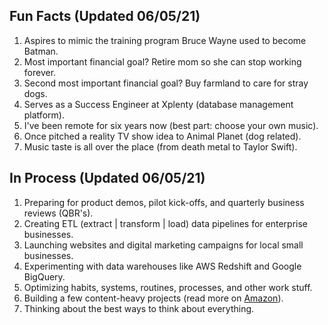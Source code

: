 ## Fun Facts (Updated 06/05/21)

1. Aspires to mimic the training program Bruce Wayne used to become Batman.<br/>
2. Most important financial goal? Retire mom so she can stop working forever.<br/>
3. Second most important financial goal? Buy farmland to care for stray dogs.<br/>
4. Serves as a Success Engineer at Xplenty (database management platform).<br/>
5. I've been remote for six years now (best part: choose your own music).<br/>
6. Once pitched a reality TV show idea to Animal Planet (dog related).<br/>
7. Music taste is all over the place (from death metal to Taylor Swift).<br/>

## In Process (Updated 06/05/21)

1. Preparing for product demos, pilot kick-offs, and quarterly business reviews (QBR's).
2. Creating ETL (extract | transform | load) data pipelines for enterprise businesses.
3. Launching websites and digital marketing campaigns for local small businesses.
4. Experimenting with data warehouses like AWS Redshift and Google BigQuery.
5. Optimizing habits, systems, routines, processes, and other work stuff.
6. Building a few content-heavy projects (read more on [Amazon](https://www.amazon.com/Daniel-Wallen/e/B00CF67IUM)).
7. Thinking about the best ways to think about everything.
